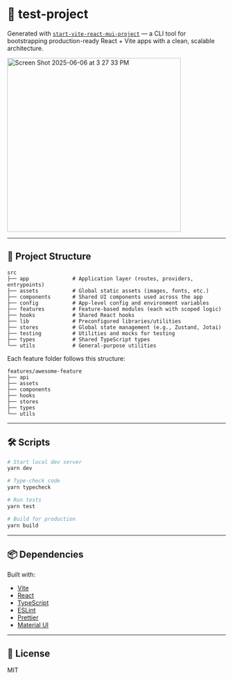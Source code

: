 # 🚀 test-project

Generated with [`start-vite-react-mui-project`](https://github.com/kgarrity22/create-start-project) — a CLI tool for bootstrapping production-ready React + Vite apps with a clean, scalable architecture.


<img width="400" alt="Screen Shot 2025-06-06 at 3 27 33 PM" src="https://github.com/user-attachments/assets/e89f8198-8d42-4a2c-80ca-bd4faeb9f5b4" />

---

## 📁 Project Structure

```
src
├── app              # Application layer (routes, providers, entrypoints)
├── assets           # Global static assets (images, fonts, etc.)
├── components       # Shared UI components used across the app
├── config           # App-level config and environment variables
├── features         # Feature-based modules (each with scoped logic)
├── hooks            # Shared React hooks
├── lib              # Preconfigured libraries/utilities
├── stores           # Global state management (e.g., Zustand, Jotai)
├── testing          # Utilities and mocks for testing
├── types            # Shared TypeScript types
└── utils            # General-purpose utilities
```

Each feature folder follows this structure:
```
features/awesome-feature
├── api
├── assets
├── components
├── hooks
├── stores
├── types
└── utils
```

---

## 🛠️ Scripts

```bash
# Start local dev server
yarn dev

# Type-check code
yarn typecheck

# Run tests
yarn test

# Build for production
yarn build
```



---

## 📦 Dependencies

Built with:

- [Vite](https://vitejs.dev)
- [React](https://react.dev)
- [TypeScript](https://www.typescriptlang.org/)
- [ESLint](https://eslint.org/)
- [Prettier](https://prettier.io/)
- [Material UI](https://mui.com/material-ui)



---

## 📄 License

MIT
